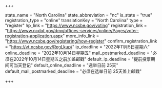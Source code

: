 +++

state_name = "North Carolina"
state_abbreviation = "nc"
is_state = "true"
registration_type = "online"
translationKey = "North Carolina"
type = "register"
hp_link = "https://www.ncsbe.gov/voting"
registration_link = "https://www.ncdot.gov/dmv/offices-services/online/Pages/voter-registration-application.aspx"
more_info_link = "https://www.ncsbe.gov/registering/how-register"
confirm_registration_link = "https://vt.ncsbe.gov/RegLkup/"
ip_deadline = "2022年11月5日星期六"
online_deadline = "2022年10月14日星期五"
mail_postmarked_deadline = "必须在2022年10月14日星期五之前加盖邮戳"
default_ip_deadline = "提前投票期间可当天登记"
default_online_deadline = "选举日前 25天"
default_mail_postmarked_deadline = "必须在选举日前 25天盖上邮戳"

+++